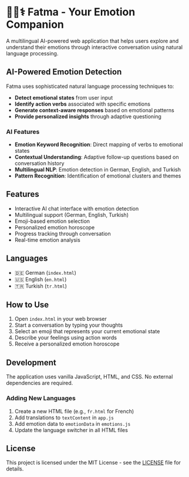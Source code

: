 # 👩🏽⚕️ Fatma - Your Emotion Companion

A multilingual AI-powered web application that helps users explore and understand their emotions through interactive conversation using natural language processing.

## AI-Powered Emotion Detection

Fatma uses sophisticated natural language processing techniques to:

- **Detect emotional states** from user input
- **Identify action verbs** associated with specific emotions
- **Generate context-aware responses** based on emotional patterns
- **Provide personalized insights** through adaptive questioning

### AI Features

- **Emotion Keyword Recognition**: Direct mapping of verbs to emotional states
- **Contextual Understanding**: Adaptive follow-up questions based on conversation history
- **Multilingual NLP**: Emotion detection in German, English, and Turkish
- **Pattern Recognition**: Identification of emotional clusters and themes

## Features

- Interactive AI chat interface with emotion detection
- Multilingual support (German, English, Turkish)
- Emoji-based emotion selection
- Personalized emotion horoscope
- Progress tracking through conversation
- Real-time emotion analysis

## Languages

- 🇩🇪 German (`index.html`)
- 🇺🇸 English (`en.html`)
- 🇹🇷 Turkish (`tr.html`)

## How to Use

1. Open `index.html` in your web browser
2. Start a conversation by typing your thoughts
3. Select an emoji that represents your current emotional state
4. Describe your feelings using action words
5. Receive a personalized emotion horoscope

## Development

The application uses vanilla JavaScript, HTML, and CSS. No external dependencies are required.

### Adding New Languages

1. Create a new HTML file (e.g., `fr.html` for French)
2. Add translations to `textContent` in `app.js`
3. Add emotion data to `emotionData` in `emotions.js`
4. Update the language switcher in all HTML files

## License

This project is licensed under the MIT License - see the [LICENSE](LICENSE) file for details.
